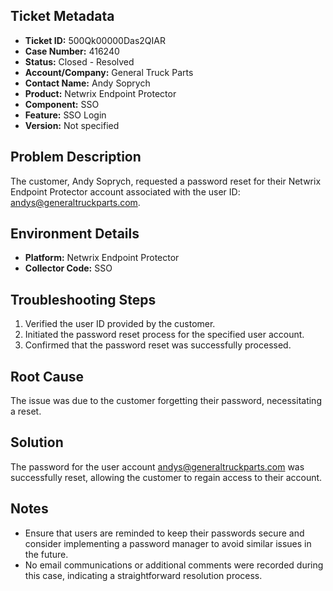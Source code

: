 ## Ticket Metadata
- **Ticket ID:** 500Qk00000Das2QIAR
- **Case Number:** 416240
- **Status:** Closed - Resolved
- **Account/Company:** General Truck Parts
- **Contact Name:** Andy Soprych
- **Product:** Netwrix Endpoint Protector
- **Component:** SSO
- **Feature:** SSO Login
- **Version:** Not specified

## Problem Description
The customer, Andy Soprych, requested a password reset for their Netwrix Endpoint Protector account associated with the user ID: andys@generaltruckparts.com.

## Environment Details
- **Platform:** Netwrix Endpoint Protector
- **Collector Code:** SSO

## Troubleshooting Steps
1. Verified the user ID provided by the customer.
2. Initiated the password reset process for the specified user account.
3. Confirmed that the password reset was successfully processed.

## Root Cause
The issue was due to the customer forgetting their password, necessitating a reset.

## Solution
The password for the user account andys@generaltruckparts.com was successfully reset, allowing the customer to regain access to their account.

## Notes
- Ensure that users are reminded to keep their passwords secure and consider implementing a password manager to avoid similar issues in the future.
- No email communications or additional comments were recorded during this case, indicating a straightforward resolution process.